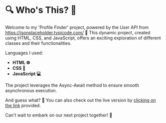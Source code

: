 # 🔍 Who's This? 🌟 

Welcome to my 'Profile Finder' project, powered by the User API from https://jsonplaceholder.typicode.com/ 🚀 
This dynamic project, created using HTML, CSS, and JavaScript, offers an exciting exploration of different classes and their functionalities.

Languages I used:

- **HTML 🌐**
- **CSS 🎨**
- **JavaScript 💻**

The project leverages the Async-Await method to ensure smooth asynchronous execution. 

And guess what? 🎉 You can also check out the live version by [clicking on the link](https://profile-finder-six.vercel.app/) provided.

Can't wait to embark on our next project together! 🌈
